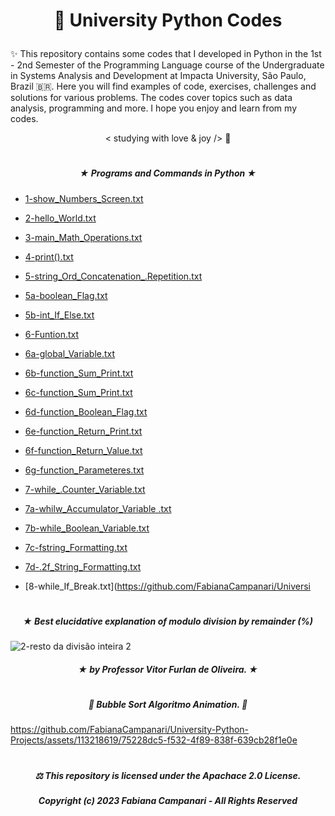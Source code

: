 # <p align="center">  🐍 University Python Codes  </p>


✨ This repository contains some codes that I developed in Python in the 1st - 2nd Semester of the Programming Language course of the Undergraduate in Systems Analysis and Development at Impacta University, São Paulo, Brazil 🇧🇷. Here you will find examples of code, exercises, challenges and solutions for various problems. The codes cover topics such as data analysis, programming and more. I hope you enjoy and learn from my codes.

<p align="center"> < studying with love & joy /> 🧡

#
  
##### <p align="center"> ★ Programs and Commands in Python ★
  
  - [1-show_Numbers_Screen.txt](https://github.com/FabianaCampanari/University-Python-Projects/files/11672246/1-show_Numbers_Screen.txt)

  - [2-hello_World.txt](https://github.com/FabianaCampanari/University-Python-Projects/files/11648475/2-hello_World.txt)
  
  - [3-main_Math_Operations.txt](https://github.com/FabianaCampanari/University-Python-Projects/files/11672260/3-main_Math_Operations.txt)
  
  - [4-print().txt](https://github.com/FabianaCampanari/University-Python-Projects/files/11672308/4-print.txt)
  
  - [5-string_Ord_Concatenation_.Repetition.txt](https://github.com/FabianaCampanari/University-Python-Projects/files/11672378/5-string_Ord_Concatenation_.Repetition.txt)
  
  - [5a-boolean_Flag.txt](https://github.com/FabianaCampanari/University-Python-Projects/files/11711452/5a-boolean_Flag.txt)
  
  - [5b-int_If_Else.txt](https://github.com/FabianaCampanari/University-Python-Projects/files/11711459/5b-int_If_Else.txt)

  - [6-Funtion.txt](https://github.com/FabianaCampanari/University-Python-Projects/files/11711465/6-Funtion.txt)
  
  - [6a-global_Variable.txt](https://github.com/FabianaCampanari/University-Python-Projects/files/11711468/6a-global_Variable.txt)
  
  - [6b-function_Sum_Print.txt](https://github.com/FabianaCampanari/University-Python-Projects/files/11711470/6b-function_Sum_Print.txt)
  
  - [6c-function_Sum_Print.txt](https://github.com/FabianaCampanari/University-Python-Projects/files/11713794/6c-function_Sum_Print.txt)

  - [6d-function_Boolean_Flag.txt](https://github.com/FabianaCampanari/University-Python-Projects/files/11713798/6d-function_Boolean_Flag.txt)
  
  - [6e-function_Return_Print.txt](https://github.com/FabianaCampanari/University-Python-Projects/files/11713801/6e-function_Return_Print.txt)
  
  - [6f-function_Return_Value.txt](https://github.com/FabianaCampanari/University-Python-Projects/files/11713805/6f-function_Return_Value.txt)
  
  - [6g-function_Parameteres.txt](https://github.com/FabianaCampanari/University-Python-Projects/files/11713806/6g-function_Parameteres.txt)
  
  - [7-while_.Counter_Variable.txt](https://github.com/FabianaCampanari/University-Python-Projects/files/11713810/7-while_.Counter_Variable.txt)
  
  - [7a-whilw_Accumulator_Variable .txt](https://github.com/FabianaCampanari/University-Python-Projects/files/11730291/7a-whilw_Accumulator_Variable.txt)

  - [7b-while_Boolean_Variable.txt](https://github.com/FabianaCampanari/University-Python-Projects/files/11730329/7b-while_Boolean_Variable.txt)
  
  - [7c-fstring_Formatting.txt](https://github.com/FabianaCampanari/University-Python-Projects/files/11730346/7c-fstring_Formatting.txt)
  
  - [7d-.2f_String_Formatting.txt](https://github.com/FabianaCampanari/University-Python-Projects/files/11730388/7d-.2f_String_Formatting.txt)

  - [8-while_If_Break.txt](https://github.com/FabianaCampanari/Universi
  
 
 

  

  
  
#  

##### <p align="center"> ★ Best elucidative explanation of modulo division by remainder (%) 


![2-resto da divisão inteira 2](https://github.com/FabianaCampanari/University-Python-Projects/assets/113218619/176fd74d-5755-4ac0-9b6e-08e6678cf251)

##### <p align="center"> ★ by Professor Vitor Furlan de Oliveira. ★ </p>

#

##### <p align="center"> 🫧 Bubble Sort Algoritmo Animation. 🫧 </p>

https://github.com/FabianaCampanari/University-Python-Projects/assets/113218619/75228dc5-f532-4f89-838f-639cb28f1e0e

#

##### <p align="center"> ⚖︎ This repository is licensed under the Apachace 2.0 License.  </p>

##### <p align="center">Copyright (c) 2023 Fabiana Campanari - All Rights Reserved </p>
